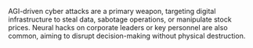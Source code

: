 AGI-driven cyber attacks are a primary weapon, targeting digital infrastructure to steal data, sabotage operations, or manipulate stock prices. Neural hacks on corporate leaders or key personnel are also common, aiming to disrupt decision-making without physical destruction.